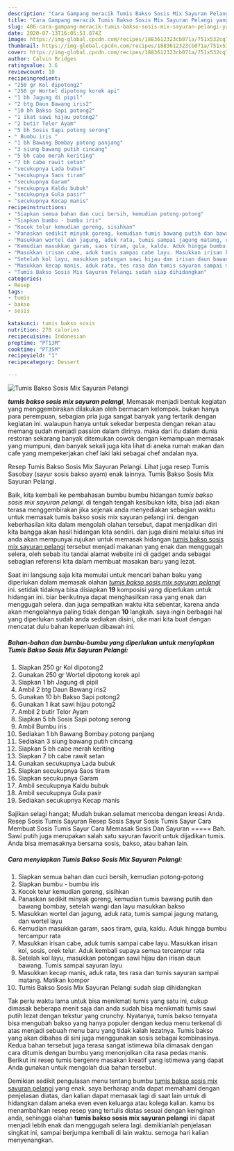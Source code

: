 ```yaml
---
description: "Cara Gampang meracik Tumis Bakso Sosis Mix Sayuran Pelangi yang Enak Banget"
title: "Cara Gampang meracik Tumis Bakso Sosis Mix Sayuran Pelangi yang Enak Banget"
slug: 486-cara-gampang-meracik-tumis-bakso-sosis-mix-sayuran-pelangi-yang-enak-banget
date: 2020-07-13T16:05:51.074Z
image: https://img-global.cpcdn.com/recipes/1883612323cb071a/751x532cq70/tumis-bakso-sosis-mix-sayuran-pelangi-foto-resep-utama.jpg
thumbnail: https://img-global.cpcdn.com/recipes/1883612323cb071a/751x532cq70/tumis-bakso-sosis-mix-sayuran-pelangi-foto-resep-utama.jpg
cover: https://img-global.cpcdn.com/recipes/1883612323cb071a/751x532cq70/tumis-bakso-sosis-mix-sayuran-pelangi-foto-resep-utama.jpg
author: Calvin Bridges
ratingvalue: 3.6
reviewcount: 10
recipeingredient:
- "250 gr Kol dipotong2"
- "250 gr Wortel dipotong korek api"
- "1 bh Jagung di pipil"
- "2 btg Daun Bawang iris2"
- "10 bh Bakso Sapi potong2"
- "1 ikat sawi hijau potong2"
- "2 butir Telor Ayam"
- "5 bh Sosis Sapi potong serong"
- " Bumbu iris "
- "1 bh Bawang Bombay potong panjang"
- "3 siung bawang putih cincang"
- "5 bh cabe merah keriting"
- "7 bh cabe rawit setan"
- "secukupnya Lada bubuk"
- "secukupnya Saos tiram"
- "secukupnya Garam"
- "secukupnya Kaldu bubuk"
- "secukupnya Gula pasir"
- "secukupnya Kecap manis"
recipeinstructions:
- "Siapkan semua bahan dan cuci bersih, kemudian potong-potong"
- "Siapkan bumbu - bumbu iris"
- "Kocok telur kemudian goreng, sisihkan"
- "Panaskan sedikit minyak goreng, kemudian tumis bawang putih dan bawang bombay, setelah wangi dan layu masukkan bakso"
- "Masukkan wortel dan jagung, aduk rata, tumis sampai jagung matang, dan wortel layu"
- "Kemudian masukkan garam, saos tiram, gula, kaldu. Aduk hingga bumbu tercampur rata"
- "Masukkan irisan cabe, aduk tumis sampai cabe layu. Masukkan irisan kol, sosis, orek telur. Aduk kembali supaya semua tercampur rata"
- "Setelah kol layu, masukkan potongan sawi hijau dan irisan daun bawang. Tumis sampai sayuran layu"
- "Masukkan kecap manis, aduk rata, tes rasa dan tumis sayuran sampai matang. Matikan kompor"
- "Tumis Bakso Sosis Mix Sayuran Pelangi sudah siap dihidangkan"
categories:
- Resep
tags:
- tumis
- bakso
- sosis

katakunci: tumis bakso sosis 
nutrition: 270 calories
recipecuisine: Indonesian
preptime: "PT13M"
cooktime: "PT35M"
recipeyield: "1"
recipecategory: Dessert

---
```



![Tumis Bakso Sosis Mix Sayuran Pelangi](https://img-global.cpcdn.com/recipes/1883612323cb071a/751x532cq70/tumis-bakso-sosis-mix-sayuran-pelangi-foto-resep-utama.jpg)

<b><i>tumis bakso sosis mix sayuran pelangi</i></b>, Memasak menjadi bentuk kegiatan yang menggembirakan dilakukan oleh bermacam kelompok. bukan hanya para perempuan, sebagian pria juga sangat banyak yang tertarik dengan kegiatan ini. walaupun hanya untuk sekedar berpesta dengan rekan atau memang sudah menjadi passion dalam dirinya. maka dari itu dalam dunia restoran sekarang banyak ditemukan cowok dengan kemampuan memasak yang mumpuni, dan banyak sekali juga kita lihat di aneka rumah makan dan cafe yang mempekerjakan chef laki laki sebagai chef andalan nya.

Resep Tumis Bakso Sosis Mix Sayuran Pelangi. Lihat juga resep Tumis Sasobay (sayur sosis bakso ayam) enak lainnya. Tumis Bakso Sosis Mix Sayuran Pelangi.

Baik, kita kembali ke pembahasan bumbu bumbu hidangan <i>tumis bakso sosis mix sayuran pelangi</i>. di tengah tengah kesibukan kita, bisa jadi akan terasa menggembirakan jika sejenak anda menyediakan sebagian waktu untuk memasak tumis bakso sosis mix sayuran pelangi ini. dengan keberhasilan kita dalam mengolah olahan tersebut, dapat menjadikan diri kita bangga akan hasil hidangan kita sendiri. dan juga disini melalui situs ini anda akan mempunyai rujukan untuk memasak hidangan <u>tumis bakso sosis mix sayuran pelangi</u> tersebut menjadi makanan yang enak dan menggugah selera, oleh sebab itu tandai alamat website ini di gadget anda sebagai sebagian referensi kita dalam membuat masakan baru yang lezat.


Saat ini langsung saja kita memulai untuk mencari bahan baku yang diperlukan dalam memasak olahan <u><i>tumis bakso sosis mix sayuran pelangi</i></u> ini. setidak tidaknya bisa disiapkan <b>19</b> komposisi yang diperlukan untuk hidangan ini. biar berikutnya dapat menghasilkan rasa yang enak dan menggugah selera. dan juga sempatkan waktu kita sebentar, karena anda akan mengolahnya paling tidak dengan <b>10</b> langkah. saya ingin berbagai hal yang diperlukan sudah anda sediakan disini, oke mari kita buat dengan mencatat dulu bahan keperluan dibawah ini.

<!--inarticleads1-->

##### Bahan-bahan dan bumbu-bumbu yang diperlukan untuk menyiapkan Tumis Bakso Sosis Mix Sayuran Pelangi:

1. Siapkan 250 gr Kol dipotong2
1. Gunakan 250 gr Wortel dipotong korek api
1. Siapkan 1 bh Jagung di pipil
1. Ambil 2 btg Daun Bawang iris2
1. Gunakan 10 bh Bakso Sapi potong2
1. Gunakan 1 ikat sawi hijau potong2
1. Ambil 2 butir Telor Ayam
1. Siapkan 5 bh Sosis Sapi potong serong
1. Ambil  Bumbu iris :
1. Sediakan 1 bh Bawang Bombay potong panjang
1. Sediakan 3 siung bawang putih cincang
1. Siapkan 5 bh cabe merah keriting
1. Siapkan 7 bh cabe rawit setan
1. Gunakan secukupnya Lada bubuk
1. Siapkan secukupnya Saos tiram
1. Siapkan secukupnya Garam
1. Ambil secukupnya Kaldu bubuk
1. Ambil secukupnya Gula pasir
1. Sediakan secukupnya Kecap manis


Sajikan selagi hangat; Mudah bukan.selamat mencoba dengan kreasi Anda. Resep Sosis Tumis Sayuran Resep Sosis Sayur Sosis Tumis Sayur Cara Membuat Sosis Tumis Sayur Cara Memasak Sosis Dan Sayuran ===== Bah. Sawi putih juga merupakan salah satu sayuran favorit untuk dijadikan tumis. Anda bisa memasaknya bersama sosis, bakso, atau bahan lain. 

<!--inarticleads2-->

##### Cara menyiapkan Tumis Bakso Sosis Mix Sayuran Pelangi:

1. Siapkan semua bahan dan cuci bersih, kemudian potong-potong
1. Siapkan bumbu - bumbu iris
1. Kocok telur kemudian goreng, sisihkan
1. Panaskan sedikit minyak goreng, kemudian tumis bawang putih dan bawang bombay, setelah wangi dan layu masukkan bakso
1. Masukkan wortel dan jagung, aduk rata, tumis sampai jagung matang, dan wortel layu
1. Kemudian masukkan garam, saos tiram, gula, kaldu. Aduk hingga bumbu tercampur rata
1. Masukkan irisan cabe, aduk tumis sampai cabe layu. Masukkan irisan kol, sosis, orek telur. Aduk kembali supaya semua tercampur rata
1. Setelah kol layu, masukkan potongan sawi hijau dan irisan daun bawang. Tumis sampai sayuran layu
1. Masukkan kecap manis, aduk rata, tes rasa dan tumis sayuran sampai matang. Matikan kompor
1. Tumis Bakso Sosis Mix Sayuran Pelangi sudah siap dihidangkan


Tak perlu waktu lama untuk bisa menikmati tumis yang satu ini, cukup dimasak beberapa menit saja dan anda sudah bisa menikmati tumis sawi putih lezat dengan tekstur yang crunchy. Nyatanya, tumis bakso ternyata bisa mengubah bakso yang hanya populer dengan kedua menu terkenal di atas menjadi sebuah menu baru yang tidak kalah lezatnya. Tumis bakso yang akan dibahas di sini juga menggunakan sosis sebagai kombinasinya. Kedua bahan tersebut juga terasa sangat istimewa bila dimasak dengan cara ditumis dengan bumbu yang menonjolkan cita rasa pedas manis. Berikut ini resep tumis bergenre masakan kreatif yang istimewa yang dapat Anda gunakan untuk mengolah dua bahan tersebut. 

Demikian sedikit pengulasan menu tentang bumbu <u>tumis bakso sosis mix sayuran pelangi</u> yang enak. saya berharap anda dapat memahami dengan penjelasan diatas, dan kalian dapat memasak lagi di saat lain untuk di hidangkan dalam aneka even even keluarga atau kolega kalian. kamu bs menambahkan resep resep yang tertulis diatas sesuai dengan keinginan anda, sehingga olahan <b>tumis bakso sosis mix sayuran pelangi</b> ini dapat menjadi lebih enak dan menggugah selera lagi. demikianlah penjelasan singkat ini, sampai berjumpa kembali di lain waktu. semoga hari kalian menyenangkan.
